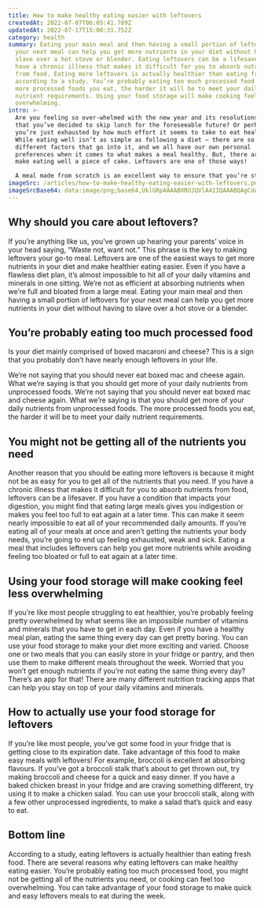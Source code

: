 ```yaml
---
title: How to make healthy eating easier with leftovers
createdAt: 2022-07-07T06:05:41.789Z
updatedAt: 2022-07-17T15:00:31.752Z
category: health
summary: Eating your main meal and then having a small portion of leftovers for
  your next meal can help you get more nutrients in your diet without having to
  slave over a hot stove or blender. Eating leftovers can be a lifesaver if you
  have a chronic illness that makes it difficult for you to absorb nutrients
  from food. Eating more leftovers is actually healthier than eating fresh food,
  according to a study. You’re probably eating too much processed food and the
  more processed foods you eat, the harder it will be to meet your daily
  nutrient requirements. Using your food storage will make cooking feel less
  overwhelming.
intro: >-
  Are you feeling so over-whelmed with the new year and its resolutions
  that you’ve decided to skip lunch for the foreseeable future? Or perhaps
  you’re just exhausted by how much effort it seems to take to eat healthy.
  While eating well isn’t as simple as following a diet — there are so many
  different factors that go into it, and we all have our own personal
  preferences when it comes to what makes a meal healthy. But, there are ways to
  make eating well a piece of cake. Leftovers are one of those ways! 

  A meal made from scratch is an excellent way to ensure that you’re staying on track with your New Year’s resolutions. However, cooking every night is not realistic for most people. That doesn’t mean you can’t enjoy home-cooked meals without going through all the stressors of making them yourself – leftover cooking is your solution!
imageSrc: /articles/how-to-make-healthy-eating-easier-with-leftovers.png
imageSrcBase64: data:image/png;base64,UklGRpAAAABXRUJQVlA4IIQAAABQAgCdASoKAAoAAUAmJaACdAYsta0q0sM5AAAA/vdf7KLtqG9jvxW5Ln2/5ezinG/f+mXcqdC/Ydl3enHaTnva8CjNlpy0V4t+GW2ELxt3ftrGc7MvMc663bJpHSRcaYNN43iADfTpRf2xXxiteUQJr9W7vvHMOKJnzJcQfsdJ/HcAAAA=
---
```


## Why should you care about leftovers?

If you’re anything like us, you’ve grown up hearing your parents’ voice in your head saying, “Waste not, want not.” This phrase is the key to making leftovers your go-to meal.
Leftovers are one of the easiest ways to get more nutrients in your diet and make healthier eating easier. Even if you have a flawless diet plan, it’s almost impossible to hit all of your daily vitamins and minerals in one sitting.
We’re not as efficient at absorbing nutrients when we’re full and bloated from a large meal. Eating your main meal and then having a small portion of leftovers for your next meal can help you get more nutrients in your diet without having to slave over a hot stove or a blender.

## You’re probably eating too much processed food

Is your diet mainly comprised of boxed macaroni and cheese? This is a sign that you probably don’t have nearly enough leftovers in your life.

We’re not saying that you should never eat boxed mac and cheese again. What we’re saying is that you should get more of your daily nutrients from unprocessed foods.
We’re not saying that you should never eat boxed mac and cheese again. What we’re saying is that you should get more of your daily nutrients from unprocessed foods. The more processed foods you eat, the harder it will be to meet your daily nutrient requirements.

## You might not be getting all of the nutrients you need

Another reason that you should be eating more leftovers is because it might not be as easy for you to get all of the nutrients that you need. If you have a chronic illness that makes it difficult for you to absorb nutrients from food, leftovers can be a lifesaver. If you have a condition that impacts your digestion, you might find that eating large meals gives you indigestion or makes you feel too full to eat again at a later time. This can make it seem nearly impossible to eat all of your recommended daily amounts.
If you’re eating all of your meals at once and aren’t getting the nutrients your body needs, you’re going to end up feeling exhausted, weak and sick. Eating a meal that includes leftovers can help you get more nutrients while avoiding feeling too bloated or full to eat again at a later time.

## Using your food storage will make cooking feel less overwhelming

If you’re like most people struggling to eat healthier, you’re probably feeling pretty overwhelmed by what seems like an impossible number of vitamins and minerals that you have to get in each day. Even if you have a healthy meal plan, eating the same thing every day can get pretty boring.
You can use your food storage to make your diet more exciting and varied. Choose one or two meals that you can easily store in your fridge or pantry, and then use them to make different meals throughout the week.
Worried that you won’t get enough nutrients if you’re not eating the same thing every day? There’s an app for that! There are many different nutrition tracking apps that can help you stay on top of your daily vitamins and minerals.

## How to actually use your food storage for leftovers

If you’re like most people, you’ve got some food in your fridge that is getting close to its expiration date. Take advantage of this food to make easy meals with leftovers!
For example, broccoli is excellent at absorbing flavours. If you’ve got a broccoli stalk that’s about to get thrown out, try making broccoli and cheese for a quick and easy dinner.
If you have a baked chicken breast in your fridge and are craving something different, try using it to make a chicken salad. You can use your broccoli stalk, along with a few other unprocessed ingredients, to make a salad that’s quick and easy to eat.

## Bottom line

According to a study, eating leftovers is actually healthier than eating fresh food. There are several reasons why eating leftovers can make healthy eating easier. You’re probably eating too much processed food, you might not be getting all of the nutrients you need, or cooking can feel too overwhelming. You can take advantage of your food storage to make quick and easy leftovers meals to eat during the week.
